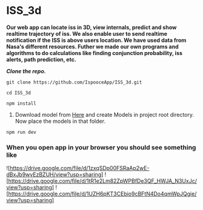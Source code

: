 # ISS_3d

<b>Our web app can locate iss in 3D, view internals, predict and show realtime trajectory of iss. We also enable user to send realtime notification if the ISS is above users location. We have used data from Nasa's different resources. Futher we made our own programs and algorithms to do calculations like finding conjunction probability, iss alerts, path prediction, etc. </b>

***Clone the repo.***
 ```
git clone https://github.com/IspooceApp/ISS_3d.git
```
```
cd ISS_3d
```
```
npm install
``` 

 <ol>
 <li>Download model from <a href="https://drive.google.com/drive/folders/169ZXvr8X_oZi-jxUoCQpWhKB6F__CzDr?usp=sharing">Here</a> and create Models in project root directory. Now place the models in that folder. </br>
 </ol>

```
npm run dev
```


<h3>When you open app in your browser you should see something like</h3>

![https://drive.google.com/file/d/1zxqSDp00FSRaAp2wE-dBxJb9wvEzBZUH/view?usp=sharing]
![https://drive.google.com/file/d/1tR1e2Lm82ZpWPBfDe3QF_HWJA_N3UxJc/view?usp=sharing]
![https://drive.google.com/file/d/1UZH6pKT3CEbio9cBFtN4Do4qmWpJQgie/view?usp=sharing]
